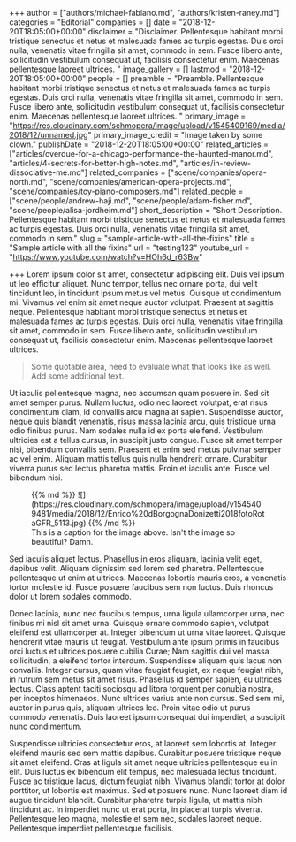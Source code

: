 +++
author = ["authors/michael-fabiano.md", "authors/kristen-raney.md"]
categories = "Editorial"
companies = []
date = "2018-12-20T18:05:00+00:00"
disclaimer = "Disclaimer. Pellentesque habitant morbi tristique senectus et netus et malesuada fames ac turpis egestas. Duis orci nulla, venenatis vitae fringilla sit amet, commodo in sem. Fusce libero ante, sollicitudin vestibulum consequat ut, facilisis consectetur enim. Maecenas pellentesque laoreet ultrices.  "
image_gallery = []
lastmod = "2018-12-20T18:05:00+00:00"
people = []
preamble = "Preamble. Pellentesque habitant morbi tristique senectus et netus et malesuada fames ac turpis egestas. Duis orci nulla, venenatis vitae fringilla sit amet, commodo in sem. Fusce libero ante, sollicitudin vestibulum consequat ut, facilisis consectetur enim. Maecenas pellentesque laoreet ultrices.  "
primary_image = "https://res.cloudinary.com/schmopera/image/upload/v1545409169/media/2018/12/unnamed.jpg"
primary_image_credit = "Image taken by some clown."
publishDate = "2018-12-20T18:05:00+00:00"
related_articles = ["articles/overdue-for-a-chicago-performance-the-haunted-manor.md", "articles/4-secrets-for-better-high-notes.md", "articles/in-review-dissociative-me.md"]
related_companies = ["scene/companies/opera-north.md", "scene/companies/american-opera-projects.md", "scene/companies/toy-piano-composers.md"]
related_people = ["scene/people/andrew-haji.md", "scene/people/adam-fisher.md", "scene/people/alisa-jordheim.md"]
short_description = "Short Description. Pellentesque habitant morbi tristique senectus et netus et malesuada fames ac turpis egestas. Duis orci nulla, venenatis vitae fringilla sit amet, commodo in sem."
slug = "sample-article-with-all-the-fixins"
title = "Sample article with all the fixins"
url = "testing123"
youtube_url = "https://www.youtube.com/watch?v=HOh6d_r63Bw"

+++
Lorem ipsum dolor sit amet, consectetur adipiscing elit. Duis vel ipsum ut leo efficitur aliquet. Nunc tempor, tellus nec ornare porta, dui velit tincidunt leo, in tincidunt ipsum metus vel metus. Quisque ut condimentum mi. Vivamus vel enim sit amet neque auctor volutpat. Praesent at sagittis neque. Pellentesque habitant morbi tristique senectus et netus et malesuada fames ac turpis egestas. Duis orci nulla, venenatis vitae fringilla sit amet, commodo in sem. Fusce libero ante, sollicitudin vestibulum consequat ut, facilisis consectetur enim. Maecenas pellentesque laoreet ultrices.

> Some quotable area, need to evaluate what that looks like as well. Add some additional text.

Ut iaculis pellentesque magna, nec accumsan quam posuere in. Sed sit amet semper purus. Nullam luctus, odio nec laoreet volutpat, erat risus condimentum diam, id convallis arcu magna at sapien. Suspendisse auctor, neque quis blandit venenatis, risus massa lacinia arcu, quis tristique urna odio finibus purus. Nam sodales nulla id ex porta eleifend. Vestibulum ultricies est a tellus cursus, in suscipit justo congue. Fusce sit amet tempor nisi, bibendum convallis sem. Praesent et enim sed metus pulvinar semper ac vel enim. Aliquam mattis tellus quis nulla hendrerit ornare. Curabitur viverra purus sed lectus pharetra mattis. Proin et iaculis ante. Fusce vel bibendum nisi.

<figure data-type="image">
{{% md %}}
![](https://res.cloudinary.com/schmopera/image/upload/v1545409481/media/2018/12/Enrico%20dBorgognaDonizetti2018fotoRotaGFR_5113.jpg)  
{{% /md %}}
<figcaption>This is a caption for the image above. Isn't the image so beautiful? Damn.</figcaption>
</figure>

Sed iaculis aliquet lectus. Phasellus in eros aliquam, lacinia velit eget, dapibus velit. Aliquam dignissim sed lorem sed pharetra. Pellentesque pellentesque ut enim at ultrices. Maecenas lobortis mauris eros, a venenatis tortor molestie id. Fusce posuere faucibus sem non luctus. Duis rhoncus dolor ut lorem sodales commodo.

Donec lacinia, nunc nec faucibus tempus, urna ligula ullamcorper urna, nec finibus mi nisl sit amet urna. Quisque ornare commodo sapien, volutpat eleifend est ullamcorper at. Integer bibendum ut urna vitae laoreet. Quisque hendrerit vitae mauris ut feugiat. Vestibulum ante ipsum primis in faucibus orci luctus et ultrices posuere cubilia Curae; Nam sagittis dui vel massa sollicitudin, a eleifend tortor interdum. Suspendisse aliquam quis lacus non convallis. Integer cursus, quam vitae feugiat feugiat, ex neque feugiat nibh, in rutrum sem metus sit amet risus. Phasellus id semper sapien, eu ultrices lectus. Class aptent taciti sociosqu ad litora torquent per conubia nostra, per inceptos himenaeos. Nunc ultrices varius ante non cursus. Sed sem mi, auctor in purus quis, aliquam ultrices leo. Proin vitae odio ut purus commodo venenatis. Duis laoreet ipsum consequat dui imperdiet, a suscipit nunc condimentum.

Suspendisse ultricies consectetur eros, at laoreet sem lobortis at. Integer eleifend mauris sed sem mattis dapibus. Curabitur posuere tristique neque sit amet eleifend. Cras at ligula sit amet neque ultricies pellentesque eu in elit. Duis luctus ex bibendum elit tempus, nec malesuada lectus tincidunt. Fusce ac tristique lacus, dictum feugiat nibh. Vivamus blandit tortor at dolor porttitor, ut lobortis est maximus. Sed et posuere nunc. Nunc laoreet diam id augue tincidunt blandit. Curabitur pharetra turpis ligula, ut mattis nibh tincidunt ac. In imperdiet nunc ut erat porta, in placerat turpis viverra. Pellentesque leo magna, molestie et sem nec, sodales laoreet neque. Pellentesque imperdiet pellentesque facilisis.